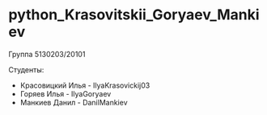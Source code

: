 # python_Krasovitskii_Goryaev_Mankiev

Группа 5130203/20101

Студенты:

- Красовицкий Илья - IlyaKrasovickij03
- Горяев Илья - IlyaGoryaev
- Манкиев Данил - DanilMankiev

